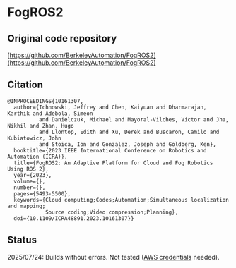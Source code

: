 # FogROS2

## Original code repository
[https://github.com/BerkeleyAutomation/FogROS2](https://github.com/BerkeleyAutomation/FogROS2)

## Citation
```
@INPROCEEDINGS{10161307,
  author={Ichnowski, Jeffrey and Chen, Kaiyuan and Dharmarajan, Karthik and Adebola, Simeon
          and Danielczuk, Michael and Mayoral-Vilches, Víctor and Jha, Nikhil and Zhan, Hugo
          and Llontop, Edith and Xu, Derek and Buscaron, Camilo and Kubiatowicz, John
          and Stoica, Ion and Gonzalez, Joseph and Goldberg, Ken},
  booktitle={2023 IEEE International Conference on Robotics and Automation (ICRA)}, 
  title={FogROS2: An Adaptive Platform for Cloud and Fog Robotics Using ROS 2}, 
  year={2023},
  volume={},
  number={},
  pages={5493-5500},
  keywords={Cloud computing;Codes;Automation;Simultaneous localization and mapping;
            Source coding;Video compression;Planning},
  doi={10.1109/ICRA48891.2023.10161307}}
```

## Status
2025/07/24: Builds without errors. Not tested ([AWS credentials](https://docs.aws.amazon.com/cli/latest/userguide/cli-chap-welcome.html) needed).
